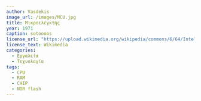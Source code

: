 ```yaml
---
author: Vasdekis
image_url: /images/MCU.jpg
title: Μικροελεγκτής
year: 1971 
caption: sotoooos 
license_url: "https://upload.wikimedia.org/wikipedia/commons/6/64/Intel_8742_153056995.jpg" 
license_text: Wikimedia 
categories:
  - Εργαλεία
  - Τεχνολογία
tags:
  - CPU
  - RAM 
  - CHIP
  - NOR flash
---
```


